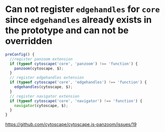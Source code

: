 # Can not register `edgehandles` for `core` since `edgehandles` already exists in the prototype and can not be overridden

```js
preConfig() {
  //register panzoom extension
  if (typeof cytoscape('core', 'panzoom') !== 'function') {
    panzoom(cytoscape, $);
  }
  // register edgehandles extension
  if (typeof cytoscape('core', 'edgehandles') !== 'function') {
    edgehandles(cytoscape, $);
  }
  // register navigator extension
  if (typeof cytoscape('core', 'navigator') !== 'function') {
    navigator(cytoscape, $);
  }
}
```

https://github.com/cytoscape/cytoscape.js-panzoom/issues/19